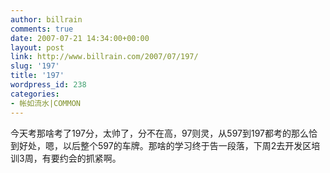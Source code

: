 ```yaml
---
author: billrain
comments: true
date: 2007-07-21 14:34:00+00:00
layout: post
link: http://www.billrain.com/2007/07/197/
slug: '197'
title: '197'
wordpress_id: 238
categories:
- 帐如流水|COMMON
---
```


今天考那啥考了197分，太帅了，分不在高，97则灵，从597到197都考的那么恰到好处，嗯，以后整个597的车牌。那啥的学习终于告一段落，下周2去开发区培训3周，有要约会的抓紧啊。  

